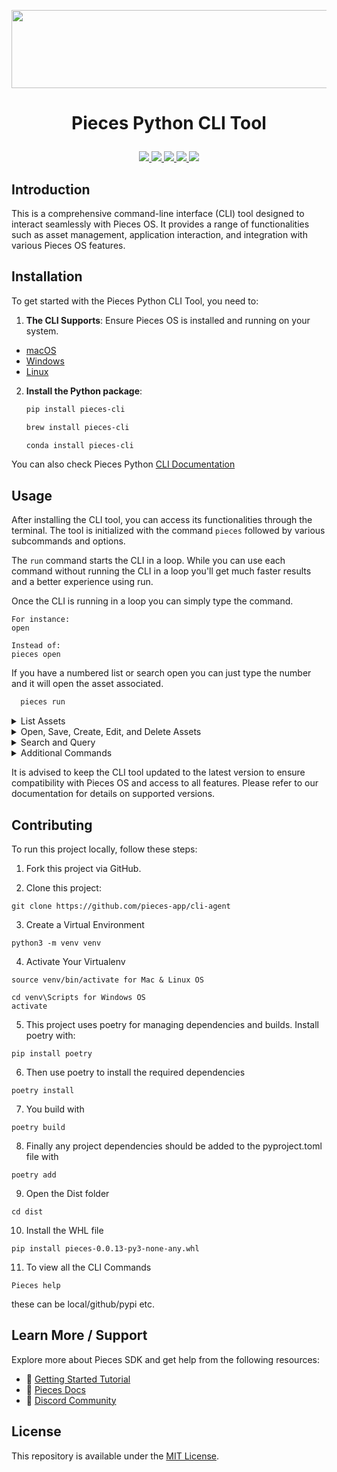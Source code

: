 <p align="center">
    <b>
        <a href="https://pieces.app">
            <picture>
                <source srcset="https://camo.githubusercontent.com/69c990240f877927146712d45be2f690085b9e45b4420736aa373917f8e0b2c8/68747470733a2f2f73746f726167652e676f6f676c65617069732e636f6d2f7069656365735f7374617469635f7265736f75726365732f7066645f77696b692f5049454345535f4d41494e5f4c4f474f5f57494b492e706e67" media="(prefers-color-scheme: light)">
                <source srcset="https://github.com/Arindam200/pieces-readme-template/assets/109217591/4a8ebb8f-a46c-49fe-a0a4-a6ee41583a99" media="(prefers-color-scheme: dark)">
                <img src="https://github.com/Arindam200/pieces-readme-template/assets/109217591/4a8ebb8f-a46c-49fe-a0a4-a6ee41583a99" height="125" width="600" />
            </picture>
        </a><br>
    </b>
</p>

# <p align="center"> Pieces Python CLI Tool  

<p align="center">
      <a href="https://github.com/pieces-app/cli-agent" alt="GitHub contributors">
         <img src="https://img.shields.io/github/contributors/pieces-app/cli-agent.svg" />
      <a>
      <a href="https://github.com/pieces-app/cli-agent" alt="GitHub issues by-label">
         <img src="https://img.shields.io/github/issues/pieces-app/cli-agent" />
      </a>
      <a href="https://discord.gg/getpieces" alt="Discord">
         <img src="https://img.shields.io/badge/Discord-@layer5.svg?color=7389D8&label&logo=discord&logoColor=ffffff" />
      </a>
      <a href="https://twitter.com/getpieces" alt="Twitter Follow">
         <img src="https://img.shields.io/twitter/follow/pieces.svg?label=Follow" />
      </a>
      <a href="https://github.com/pieces-app/cli-agent" alt="License">
         <img src="https://img.shields.io/github/license/pieces-app/pieces-os-client-sdk-for-python.svg" />
      </a>
   </p>
</p>

## Introduction
This is a comprehensive command-line interface (CLI) tool designed to interact seamlessly with Pieces OS. It provides a range of functionalities such as asset management, application interaction, and integration with various Pieces OS features.

## Installation
To get started with the Pieces Python CLI Tool, you need to:

1. **The CLI Supports**: Ensure Pieces OS is installed and running on your system.
- [macOS](https://docs.pieces.app/installation-getting-started/macos) 
- [Windows](https://docs.pieces.app/installation-getting-started/windows) 
- [Linux](https://docs.pieces.app/installation-getting-started/linux)
  
2. **Install the Python package**:

   ```bash
   pip install pieces-cli
   ```

   ```bash
   brew install pieces-cli
   ```

   ```bash
   conda install pieces-cli
   ```
You can also check Pieces Python [CLI Documentation](https://github.com/pieces-app/cli-agent/blob/prod/Documentation.md)

## Usage
After installing the CLI tool, you can access its functionalities through the terminal. The tool is initialized with the command `pieces` followed by various subcommands and options.

The `run` command starts the CLI in a loop. While you can use each command without running the CLI in a loop you'll get much faster results and a better experience using run. 

Once the CLI is running in a loop you can simply type the command.

    For instance: 
    open

    Instead of: 
    pieces open

If you have a numbered list or search open you can just type the number and it will open the asset associated. 

```bash
  pieces run
  ```

<details>
<summary>List Assets</summary>

To list assets or applications, use the command:

**Default of 10**
  ```bash
  pieces list
  ```

**Lists your x most recent assets**
  ```bash
  pieces list x
  ```

**Lists all registered applications**
  ```bash
  pieces list apps
  ```

**Lists all accessible AI models**
  ```bash
  pieces list models
  ```
</details>

<details>
<summary>Open, Save, Create, Edit, and Delete Assets</summary>

**Open an asset:**

Opens an asset from a list or search. If only "open" is used then it will open your most recent asset. This also creates a link to the asset's code.

```bash
pieces open [ITEM_INDEX]
```

**Save the current asset**

*Does Not Currently Work*

```bash
pieces save
```

**Create a new asset:**

Will take whatever text is copied to your clipboard and create an asset. The asset will automatically be scanned and recognized for it's file type. 

```bash
pieces create
```

**Edit an existing asset:**

This currently only works for an assets's name

```bash
pieces edit
```

**Delete an asset:**

This will delete an opened asset by using list or search first. If you do not have an opened asset it will open your most recent asset and ask if you'd like to delete it. 

```bash
pieces delete
```
</details>

<details>
<summary>Search and Query</summary>

*Perform a fuzzy search:**

```bash
pieces search [your query]
```

Finds strings that approximately match patterns. Normal search.

**Perform a Neural Code Search:**
```bash
pieces search query --mode ncs
```

Uses machine learning, deep neural networks, and natural language processing. It can understand the intent of a user's search query and match it with the most relevant results.

**Perform a Full Text Search:**
```bash
pieces search query --mode fts
```

Examines all words in a document to find matches to search criteria

**Ask a question to a model:**
** Requires quotes around question **

This currently only supports GPT 3.5 and it does not have working memory. Only coding questions are currently supported. To use the model's code you can copy it from the console and use the create command to create an asset using the copied code. 

```bash
pieces ask "your question"
```
</details>

<details>
<summary>Additional Commands</summary>
  
**Retrieve the version of Pieces OS and the CLI:**

```bash
pieces version
```

**For a detailed help menu:**

```bash
pieces help
```
</details>

It is advised to keep the CLI tool updated to the latest version to ensure compatibility with Pieces OS and access to all features. Please refer to our documentation for details on supported versions.

## Contributing

To run this project locally, follow these steps:

1. Fork this project via GitHub. 

2. Clone this project: 
```shell
git clone https://github.com/pieces-app/cli-agent
```

3. Create a Virtual Environment
```shell
python3 -m venv venv
``` 

4. Activate Your Virtualenv
```shell
source venv/bin/activate for Mac & Linux OS

cd venv\Scripts for Windows OS
activate 
```

5. This project uses poetry for managing dependencies and builds. Install poetry with:
```shell
pip install poetry
```

6. Then use poetry to install the required dependencies
```shell
poetry install
```

7. You build with
```shell
poetry build
```

8. Finally any project dependencies should be added to the pyproject.toml file with
```shell
poetry add 
```

9. Open the Dist folder
```shell
cd dist
``` 

10. Install the WHL file
```shell
pip install pieces-0.0.13-py3-none-any.whl
``` 

11. To view all the CLI Commands
```shell 
Pieces help 
``` 

these can be local/github/pypi etc.



## Learn More / Support
Explore more about Pieces SDK and get help from the following resources:

- 🚀 [Getting Started Tutorial](https://docs.pieces.app/installation-getting-started/what-am-i-installing)
- 📜 [Pieces Docs](https://docs.pieces.app/)
- 💬 [Discord Community](https://discord.gg/getpieces)

## License

This repository is available under the [MIT License](./LICENSE).
